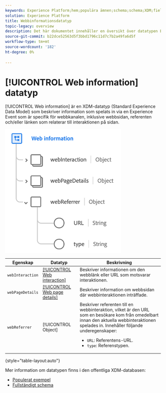 ```yaml
---
keywords: Experience Platform;hem;populära ämnen;schema;schema;XDM;fields;schemas;Schemas;Webbsidesinformation;datatyp;datatyp;webbsida
solution: Experience Platform
title: Webbinformationsdatatyp
topic-legacy: overview
description: Det här dokumentet innehåller en översikt över datatypen Experience Data Model (XDM) för webbinformation.
source-git-commit: b22dce52563d5f3bbd1796c11d7c7b2a49fa6d5f
workflow-type: tm+mt
source-wordcount: '182'
ht-degree: 0%

---
```


# [!UICONTROL Web information] datatyp

[!UICONTROL Web information] är en XDM-datatyp (Standard Experience Data Model) som beskriver information som spelats in via en Experience Event som är specifik för webbkanalen, inklusive webbsidan, referenten och/eller länken som relaterar till interaktionen på sidan.

![](../images/data-types/web-information.png)

| Egenskap | Datatyp | Beskrivning |
| --- | --- | --- |
| `webInteraction` | [[!UICONTROL Web interaction]](./web-interaction.md) | Beskriver informationen om den webblänk eller URL som motsvarar interaktionen. |
| `webPageDetails` | [[!UICONTROL Web page details]](./webpage-details.md) | Beskriver information om webbsidan där webbinteraktionen inträffade. |
| `webReferrer` | [!UICONTROL Object] | Beskriver referenten till en webbinteraktion, vilket är den URL som en besökare kom från omedelbart innan den aktuella webbinteraktionen spelades in. Innehåller följande underegenskaper: <ul><li>`URL`: Referentens-URL.</li><li>`type`: Referenstypen.</li></ul> |

{style=&quot;table-layout:auto&quot;}

Mer information om datatypen finns i den offentliga XDM-databasen:

* [Populerat exempel](https://github.com/adobe/xdm/blob/master/components/datatypes/web/webinfo.example.1.json)
* [Fullständigt schema](https://github.com/adobe/xdm/blob/master/components/datatypes/web/webinfo.schema.json)
